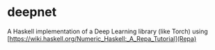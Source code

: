 # deepnet
A Haskell implementation of a Deep Learning library (like Torch) using
[https://wiki.haskell.org/Numeric_Haskell:_A_Repa_Tutorial](Repa)
